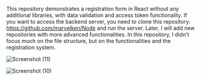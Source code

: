 This repository demonstrates a registration form in React without any additional libraries, with data validation and access token functionality. 
If you want to access the backend server, you need to clone this repository: https://github.com/marvelken/Node and run the server.
Later, I will add new repositories with more advanced functionalities. In this repository, I didn't focus much on the file structure, but on the functionalities and the registration system.

![Screenshot (11)](https://user-images.githubusercontent.com/98321361/227566409-e0c40218-554d-46a7-a67d-4b84cbce0a8e.png)

![Screenshot (10)](https://user-images.githubusercontent.com/98321361/227566828-93c243e1-d2f7-4d74-9df2-d3d5c1aa0bd1.png)

